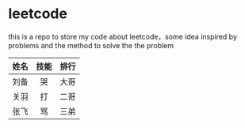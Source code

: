 # leetcode
this is a repo to store my code about leetcode，some idea 
 inspired by problems and the method to solve the the problem 
 
姓名|技能|排行
--|:--:|--:
刘备|哭|大哥
关羽|打|二哥
张飞|骂|三弟
